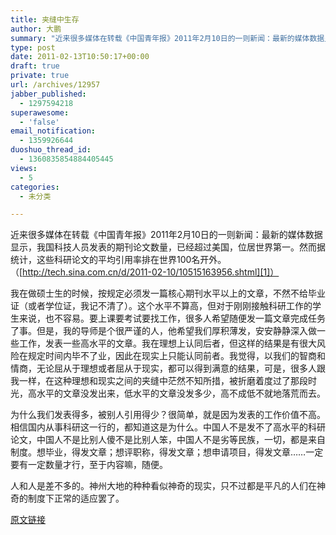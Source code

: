 ```yaml
---
title: 夹缝中生存
author: 大鹏
summary: "近来很多媒体在转载《中国青年报》2011年2月10日的一则新闻：最新的媒体数据显示，我国科技人员发表的期刊论文数量，已经超过美国，位居世界第一。然而据统计，这些科研论文的平均引用率排在世界100名开外。（[http://tech.sina.com.cn/d/2011-02-10/10515163956.shtml][1]）"
type: post
date: 2011-02-13T10:50:17+00:00
draft: true
private: true
url: /archives/12957
jabber_published:
  - 1297594218
superawesome:
  - 'false'
email_notification:
  - 1359926644
duoshuo_thread_id:
  - 1360835854884405445
views:
  - 5
categories:
  - 未分类

---
```

近来很多媒体在转载《中国青年报》2011年2月10日的一则新闻：最新的媒体数据显示，我国科技人员发表的期刊论文数量，已经超过美国，位居世界第一。然而据统计，这些科研论文的平均引用率排在世界100名开外。（[http://tech.sina.com.cn/d/2011-02-10/10515163956.shtml][1]）

我在做硕士生的时候，按规定必须发一篇核心期刊水平以上的文章，不然不给毕业证（或者学位证，我记不清了）。这个水平不算高，但对于刚刚接触科研工作的学生来说，也不容易。要上课要考试要找工作，很多人希望随便发一篇文章完成任务了事。但是，我的导师是个很严谨的人，他希望我们厚积薄发，安安静静深入做一些工作，发表一些高水平的文章。我在理想上认同后者，但这样的结果是有很大风险在规定时间内毕不了业，因此在现实上只能认同前者。我觉得，以我们的智商和情商，无论屈从于理想或者屈从于现实，都可以得到满意的结果，可是，很多人跟我一样，在这种理想和现实之间的夹缝中茫然不知所措，被折磨着度过了那段时光，高水平的文章没发出来，低水平的文章没发多少，高不成低不就地落荒而去。

为什么我们发表得多，被别人引用得少？很简单，就是因为发表的工作价值不高。相信国内从事科研这一行的，都知道这是为什么。中国人不是发不了高水平的科研论文，中国人不是比别人傻不是比别人笨，中国人不是劣等民族，一切，都是来自制度。想毕业，得发文章；想评职称，得发文章；想申请项目，得发文章……一定要有一定数量才行，至于内容嘛，随便。

人和人是差不多的。神州大地的种种看似神奇的现实，只不过都是平凡的人们在神奇的制度下正常的适应罢了。

 [1]: http://tech.sina.com.cn/d/2011-02-10/10515163956.shtml "http://tech.sina.com.cn/d/2011-02-10/10515163956.shtml"

[原文链接](http://dapengde.com/archives/12957)

